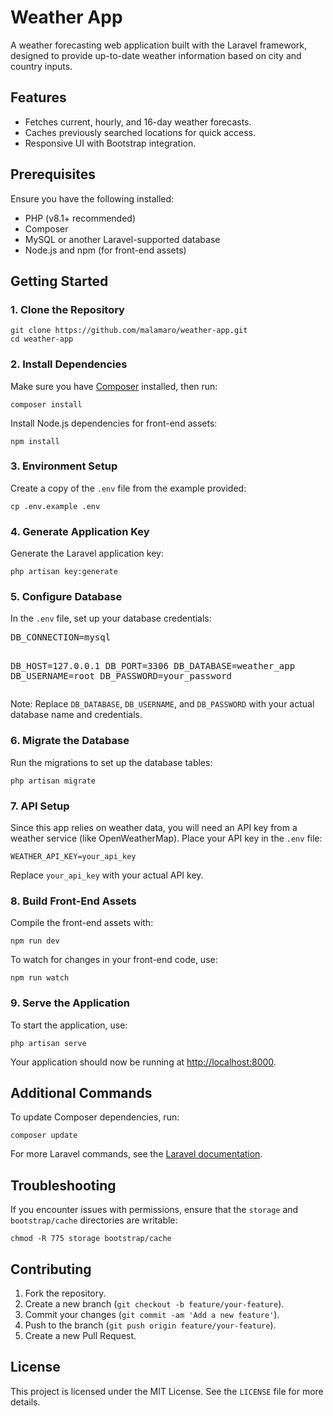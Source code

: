 <h1>Weather App</h1>
<p>A weather forecasting web application built with the Laravel framework, designed to provide up-to-date weather information based on city and country inputs.</p>

<h2>Features</h2>
    <ul>
        <li>Fetches current, hourly, and 16-day weather forecasts.</li>
        <li>Caches previously searched locations for quick access.</li>
        <li>Responsive UI with Bootstrap integration.</li>
    </ul>
<div class="section">
    <h2>Prerequisites</h2>
    <p>Ensure you have the following installed:</p>
    <ul>
        <li>PHP (v8.1+ recommended)</li>
        <li>Composer</li>
        <li>MySQL or another Laravel-supported database</li>
        <li>Node.js and npm (for front-end assets)</li>
    </ul>
</div>

<h2>Getting Started</h2>
<h3>1. Clone the Repository</h3>
<div class="code-block">
    <code>git clone https://github.com/malamaro/weather-app.git</code><br>
    <code>cd weather-app</code>
</div>

<h3>2. Install Dependencies</h3>
<p>Make sure you have <a href="https://getcomposer.org/" target="_blank" class="link">Composer</a> installed, then run:</p>
<div class="code-block">
    <code>composer install</code>
</div>
<p>Install Node.js dependencies for front-end assets:</p>
<div class="code-block">
    <code>npm install</code>
</div>

<h3>3. Environment Setup</h3>
<p>Create a copy of the <code>.env</code> file from the example provided:</p>
<div class="code-block">
    <code>cp .env.example .env</code>
</div>

<h3>4. Generate Application Key</h3>
<p>Generate the Laravel application key:</p>
<div class="code-block">
    <code>php artisan key:generate</code>
</div>

<h3>5. Configure Database</h3>
<p>In the <code>.env</code> file, set up your database credentials:</p>
<div class="code-block">
    <pre>DB_CONNECTION=mysql

DB_HOST=127.0.0.1
DB_PORT=3306
DB_DATABASE=weather_app
DB_USERNAME=root
DB_PASSWORD=your_password</pre>
</div>
<p class="note important">Note: Replace <code>DB_DATABASE</code>, <code>DB_USERNAME</code>, and <code>DB_PASSWORD</code> with your actual database name and credentials.</p>

<h3>6. Migrate the Database</h3>
<p>Run the migrations to set up the database tables:</p>
<div class="code-block">
    <code>php artisan migrate</code>
</div>

<h3>7. API Setup</h3>
<p>Since this app relies on weather data, you will need an API key from a weather service (like OpenWeatherMap). Place your API key in the <code>.env</code> file:</p>
<div class="code-block">
    <code>WEATHER_API_KEY=your_api_key</code>
</div>
<p class="note important">Replace <code>your_api_key</code> with your actual API key.</p>

<h3>8. Build Front-End Assets</h3>
<p>Compile the front-end assets with:</p>
<div class="code-block">
    <code>npm run dev</code>
</div>
<p>To watch for changes in your front-end code, use:</p>
<div class="code-block">
    <code>npm run watch</code>
</div>

<h3>9. Serve the Application</h3>
<p>To start the application, use:</p>
<div class="code-block">
    <code>php artisan serve</code>
</div>
<p>Your application should now be running at <a href="http://localhost:8000" target="_blank" class="link">http://localhost:8000</a>.</p>

<div class="section">
    <h2>Additional Commands</h2>
    <p>To update Composer dependencies, run:</p>
    <div class="code-block">
        <code>composer update</code>
    </div>
    <p>For more Laravel commands, see the <a href="https://laravel.com/docs" target="_blank" class="link">Laravel documentation</a>.</p>
</div>

<div class="section">
    <h2>Troubleshooting</h2>
    <p>If you encounter issues with permissions, ensure that the <code>storage</code> and <code>bootstrap/cache</code> directories are writable:</p>
    <div class="code-block">
        <code>chmod -R 775 storage bootstrap/cache</code>
    </div>
</div>

<div class="section">
    <h2>Contributing</h2>
    <ol>
        <li>Fork the repository.</li>
        <li>Create a new branch (<code>git checkout -b feature/your-feature</code>).</li>
        <li>Commit your changes (<code>git commit -am 'Add a new feature'</code>).</li>
        <li>Push to the branch (<code>git push origin feature/your-feature</code>).</li>
        <li>Create a new Pull Request.</li>
    </ol>
</div>

<div class="section">
    <h2>License</h2>
    <p>This project is licensed under the MIT License. See the <code>LICENSE</code> file for more details.</p>
</div>
